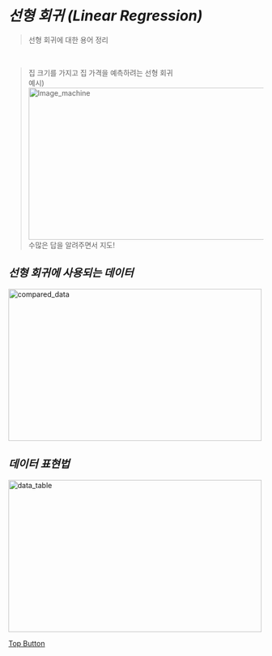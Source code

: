 
*선형 회귀 (Linear Regression)*
=============
> 선형 회귀에 대한 용어 정리  
<br>
  
> 집 크기를 가지고 집 가격을 예측하려는 선형 회귀  
> 예시)  
<img src="https://user-images.githubusercontent.com/66001539/120929053-6909d680-c722-11eb-9bff-35a94bf52153.png" width="500px" height="300px" title="px(픽셀) 크기 설정" alt="Image_machine"></img><br/>
> 수많은 답을 알려주면서 지도!
  
*선형 회귀에 사용되는 데이터*
-----  

<img src="https://user-images.githubusercontent.com/66001539/120929897-db2fea80-c725-11eb-8468-98a3e32153b8.png" width="500px" height="300px" title="px(픽셀) 크기 설정" alt="compared_data"></img><br/>  

*데이터 표현법*
-----  

<img src="https://user-images.githubusercontent.com/66001539/120929900-dcf9ae00-c725-11eb-8cdc-b46852e72a42.png" width="500px" height="300px" title="px(픽셀) 크기 설정" alt="data_table"></img><br/>  
  
[Top Button](#)
